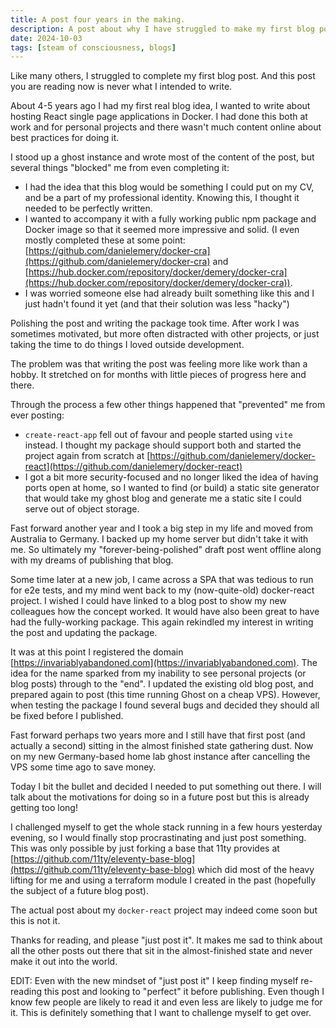 ```yaml
---
title: A post four years in the making.
description: A post about why I have struggled to make my first blog post.
date: 2024-10-03
tags: [steam of consciousness, blogs]
---
```


Like many others, I struggled to complete my first blog post. And this post you are reading now is never what I intended to write.

About 4-5 years ago I had my first real blog idea, I wanted to write about hosting React single page applications in Docker. I had done this both at work and for personal projects and there wasn't much content online about best practices for doing it.

I stood up a ghost instance and wrote most of the content of the post, but several things "blocked" me from even completing it:

- I had the idea that this blog would be something I could put on my CV, and be a part of my professional identity. Knowing this, I thought it needed to be perfectly written. 
- I wanted to accompany it with a fully working public npm package and Docker image so that it seemed more impressive and solid. (I even mostly completed these at some point: [https://github.com/danielemery/docker-cra](https://github.com/danielemery/docker-cra) and [https://hub.docker.com/repository/docker/demery/docker-cra](https://hub.docker.com/repository/docker/demery/docker-cra)).
- I was worried someone else had already built something like this and I just hadn't found it yet (and that their solution was less "hacky")

Polishing the post and writing the package took time. After work I was sometimes motivated, but more often distracted with other projects, or just taking the time to do things I loved outside development. 

The problem was that writing the post was feeling more like work than a hobby. It stretched on for months with little pieces of progress here and there.

Through the process a few other things happened that "prevented" me from ever posting:

- `create-react-app` fell out of favour and people started using `vite` instead. I thought my package should support both and started the project again from scratch at [https://github.com/danielemery/docker-react](https://github.com/danielemery/docker-react)
- I got a bit more security-focused and no longer liked the idea of having ports open at home, so I wanted to find (or build) a static site generator that would take my ghost blog and generate me a static site I could serve out of object storage.

Fast forward another year and I took a big step in my life and moved from Australia to Germany. I backed up my home server but didn't take it with me. So ultimately my "forever-being-polished" draft post went offline along with my dreams of publishing that blog.

Some time later at a new job, I came across a SPA that was tedious to run for e2e tests, and my mind went back to my (now-quite-old) docker-react project. I wished I could have linked to a blog post to show my new colleagues how the concept worked. It would have also been great to have had the fully-working package. This again rekindled my interest in writing the post and updating the package.

It was at this point I registered the domain [https://invariablyabandoned.com](https://invariablyabandoned.com). The idea for the name sparked from my inability to see personal projects (or blog posts) through to the "end". I updated the existing old blog post, and prepared again to post (this time running Ghost on a cheap VPS). However, when testing the package I found several bugs and decided they should all be fixed before I published.

Fast forward perhaps two years more and I still have that first post (and actually a second) sitting in the almost finished state gathering dust. Now on my new Germany-based home lab ghost instance after cancelling the VPS some time ago to save money.

Today I bit the bullet and decided I needed to put something out there. I will talk about the motivations for doing so in a future post but this is already getting too long!

I challenged myself to get the whole stack running in a few hours yesterday evening, so I would finally stop procrastinating and just post something. This was only possible by just forking a base that 11ty provides at [https://github.com/11ty/eleventy-base-blog](https://github.com/11ty/eleventy-base-blog) which did most of the heavy lifting for me and using a terraform module I created in the past (hopefully the subject of a future blog post).

The actual post about my `docker-react` project may indeed come soon but this is not it.

Thanks for reading, and please "just post it". It makes me sad to think about all the other posts out there that sit in the almost-finished state and never make it out into the world.

EDIT: Even with the new mindset of "just post it" I keep finding myself re-reading this post and looking to "perfect" it before publishing. Even though I know few people are likely to read it and even less are likely to judge me for it. This is definitely something that I want to challenge myself to get over.
